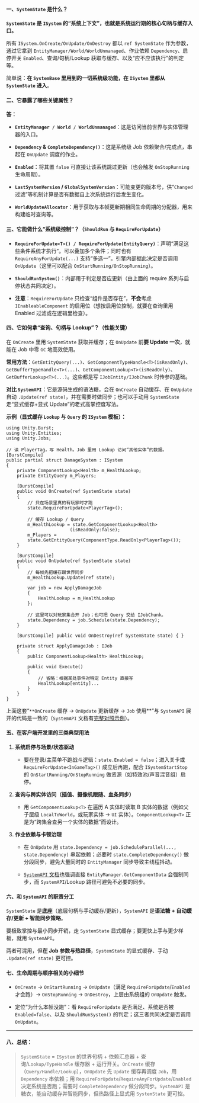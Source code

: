 #### 一、`SystemState` 是什么？

**`SystemState` 是 `ISystem` 的“系统上下文”，也就是系统运行期的核心句柄与缓存入口。**

所有 `ISystem.OnCreate/OnUpdate/OnDestroy` 都以 `ref SystemState` 作为参数，通过它拿到 `EntityManager/World/WorldUnmanaged`、作业依赖 `Dependency`、启停开关 `Enabled`、查询/句柄/Lookup 获取与缓存、以及“应不应该执行”的判定等。

简单说：**在 `SystemBase` 里用到的一切系统级功能，在 `ISystem` 里都从 `SystemState` 进入**。

#### 二、它暴露了哪些关键属性？

**答：**

- **`EntityManager / World / WorldUnmanaged`**：这是访问当前世界与实体管理器的入口。
    
- **`Dependency` & `CompleteDependency()`**：这是系统级 Job 依赖聚合/完成点，串起在 `OnUpdate` 调度的作业。
    
- **`Enabled`**：将其置 `false` 可直接让该系统跳过更新（也会触发 `OnStopRunning` 生命周期）。
    
- **`LastSystemVersion` / `GlobalSystemVersion`**：可能变更的版本号，供“`Changed` 过滤”等机制计算是否有数据自上次系统运行后发生变化。

- **`WorldUpdateAllocator`**：用于获取与本帧更新期相同生命周期的分配器，用来构建临时查询等。
    

#### 三、它能做什么“系统级控制”？（`ShouldRun` 与 `RequireForUpdate`）

- **`RequireForUpdate<T>() / RequireForUpdate(EntityQuery)`**：声明“满足这些条件系统才执行”。可以叠加多个条件；同时也有 `RequireAnyForUpdate(...)` 支持“多选一”。引擎内部据此决定是否调用 `OnUpdate`（这里可以配合 `OnStartRunning/OnStopRunning`）。
    
- **`ShouldRunSystem()`**：内部用于判定是否应更新（由上面的 require 系列与启停状态共同决定）。

- **注意**：`RequireForUpdate` 只检查“组件是否存在”，**不会**考虑 `IEnableableComponent` 的启用位（想按启用位控制，就要在查询里用 Enabled 过滤或在逻辑里检查）。
    

#### 四、它如何拿“查询、句柄与 Lookup”？（性能关键）

在 `OnCreate` 里用 `SystemState` 获取并缓存；在 `OnUpdate` 前**要 Update 一次**，就能在 Job 中零 `GC` 地高效使用。  

**常用方法**：`GetEntityQuery(...)`、`GetComponentTypeHandle<T>(isReadOnly)`、`GetBufferTypeHandle<T>(...)`、`GetComponentLookup<T>(isReadOnly)`、`GetBufferLookup<T>(...)`。这些都是写 `IJobEntity/IJobChunk` 时传参的基础。

**对比 `SystemAPI`**：它是源码生成的语法糖，会在 `OnCreate` 自动缓存、在 `OnUpdate` 自动 `.Update(ref state)`，并在需要时做同步；也可以手动用 `SystemState` 走“显式缓存+显式 Update”的老式高掌控度写法。


**示例（显式缓存 `Lookup` 与 `Query` 的 `ISystem` 模板）：**
```
using Unity.Burst;
using Unity.Entities;
using Unity.Jobs;

// 读 PlayerTag，写 Health。Job 里用 Lookup 访问“其他实体”的数据。
[BurstCompile]
public partial struct DamageSystem : ISystem
{
    private ComponentLookup<Health> m_HealthLookup;
    private EntityQuery m_Players;

    [BurstCompile]
    public void OnCreate(ref SystemState state)
    {
        // 只在场景里真的有玩家时才跑
        state.RequireForUpdate<PlayerTag>();

        // 缓存 Lookup / Query
        m_HealthLookup = state.GetComponentLookup<Health>
				        (isReadOnly:false);
        m_Players = 
	    state.GetEntityQuery(ComponentType.ReadOnly<PlayerTag>());
    }

    [BurstCompile]
    public void OnUpdate(ref SystemState state)
    {
        // 每帧先把缓存跟世界同步
        m_HealthLookup.Update(ref state);

        var job = new ApplyDamageJob
        {
            HealthLookup = m_HealthLookup
        };

        // 这里可以对玩家集合开 Job；也可把 Query 交给 IJobChunk。
        state.Dependency = job.Schedule(state.Dependency);
    }

    [BurstCompile] public void OnDestroy(ref SystemState state) { }

    private struct ApplyDamageJob : IJob
    {
        public ComponentLookup<Health> HealthLookup;

        public void Execute()
        {
            // 省略：根据某处事件对特定 Entity 直接写 
            HealthLookup[entity]...
        }
    }
}
```

上面这套“`**OnCreate` 缓存 → `OnUpdate` 更新缓存 → `Job` 使用**”与 `SystemAPI` 展开的代码是一致的（`SystemAPI` 文档有[完整对照示例](https://docs.unity3d.com/Packages/com.unity.entities%401.0/manual/systems-systemapi.html)）。

#### 五、在客户端开发里的三类典型用法

1. **系统启停与场景/状态驱动**
    
    - 要在登录/主菜单不跑战斗逻辑：`state.Enabled = false`；进入关卡或 `RequireForUpdate<InGameTag>()` 成立后再跑，配合 `ISystemStartStop` 的 `OnStartRunning/OnStopRunning` 做资源（如特效池/声音混音组）启停。

2. **查询与跨实体访问（插值、摄像机跟随、血条同步）**
    
    - 用 `GetComponentLookup<T>` 在遍历 A 实体时读取 B 实体的数据（例如父子层级 `LocalToWorld`，或玩家实体 → `UI` 实体）。`ComponentLookup<T>` 正是为“跨集合查另一个实体的数据”而设计。

3. **作业依赖与卡顿治理**
    
    - 在 `OnUpdate` 用 `state.Dependency = job.ScheduleParallel(..., state.Dependency)` 串起依赖；必要时 `state.CompleteDependency()` 做分段同步，避免大量同时的 `EntityManager` 同步导致主线程抖动。

    - [`SystemAPI` 文档](https://docs.unity3d.com/Packages/com.unity.entities%401.0/api/Unity.Entities.SystemState.html)也强调直接 `EntityManager.GetComponentData` 会强制同步，而 `SystemAPI`/Lookup 路径可避免不必要的同步。

#### 六、和 `SystemAPI` 的职责分工

`SystemState` 是**底座**（底层句柄与手动缓存/更新），`SystemAPI` 是**语法糖 + 自动缓存/更新 + 智能同步策略**。

要极致掌控与最小同步开销，走 `SystemState` 显式缓存；要更快上手与更少样板，就用 `SystemAPI`。

两者可混用，但**在 Job 参数与热路径**，`SystemState` 的显式缓存、手动 `.Update(ref state)` 更可控。

#### 七、生命周期与顺序相关的小细节

- `OnCreate` → `OnStartRunning` → `OnUpdate`（满足 `RequireForUpdate`/`Enabled` 才会跑）→ `OnStopRunning` → `OnDestroy`，上层由系统组的 `OnUpdate` 触发。
    
- 定位“为什么本帧没跑”：看 `RequireForUpdate` 是否满足、系统是否被 `Enabled=false`、以及 `ShouldRunSystem()` 的判定；这三者共同决定是否调用 `OnUpdate`。
    

---

#### 八、总结：

> `SystemState` = `ISystem` 的世界句柄 + 依赖汇总器 + 查询/`Lookup/TypeHandle` 缓存器 + 运行开关。`OnCreate` 缓存（`Query/Handle/Lookup`），`OnUpdate` 先 `Update` 缓存再调度 `Job`，用 `Dependency` 串依赖；用 `RequireForUpdate`/`RequireAnyForUpdate`/`Enabled` 决定系统是否跑；需要时 `CompleteDependency` 做分段同步。`SystemAPI` 是糖衣，能自动缓存并智能同步，但热路径上显式用 `SystemState` 更可控。
